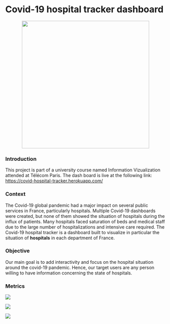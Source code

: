 # Covid-19 hospital tracker dashboard

<p align="center"><img src="https://static.vecteezy.com/system/resources/previews/000/535/535/non_2x/medical-concept-with-doctor-and-patient-in-flat-cartoon-on-hospital-hall-vector.jpg" width="400"></img></p>

### Introduction

This project is part of a university course named Information Vizualization attended at Télécom Paris. The dash board is live at the following link: https://covid-hospital-tracker.herokuapp.com/

### Context

The Covid-19 global pandemic had a major impact on several public services in France, particularly hospitals. Multiple Covid-19 dashboards were created, but none of them showed the situation of hospitals during the influx of patients. Many hospitals faced saturation of beds and medical staff due to the large number of hospitalizations and intensive care required. The Covid-19 hospital tracker is a dashboard built to visualize in particular the situation of **hospitals** in each department of France.

### Objective

Our main goal is to add interactivity and focus on the hospital situation around the covid-19 pandemic. Hence, our target users are any person willing to have information concerning the state of hospitals.

### Metrics

<img src="https://github.com/savoga/covid-dashboard/blob/master/img/hosp_rate.png"></img>

<img src="https://github.com/savoga/covid-dashboard/blob/master/img/hosp_rate_int_care.png "></img>

<img src="https://github.com/savoga/covid-dashboard/blob/master/img/medical_staff_saturation.png"></img>
